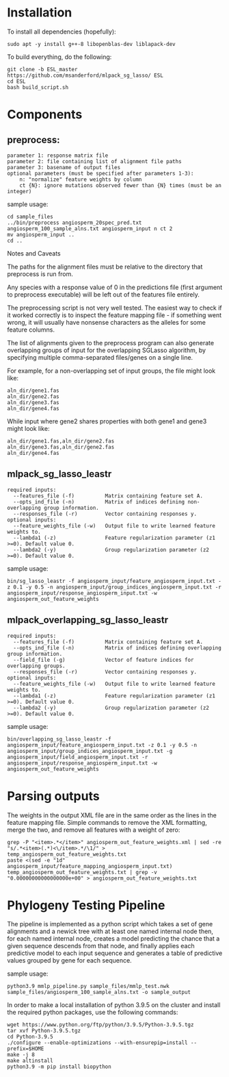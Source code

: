 # Installation

To install all dependencies (hopefully):

	sudo apt -y install g++-8 libopenblas-dev liblapack-dev

To build everything, do the following:

	git clone -b ESL_master https://github.com/msanderford/mlpack_sg_lasso/ ESL
	cd ESL
	bash build_script.sh

# Components

## preprocess:

	parameter 1: response matrix file
	parameter 2: file containing list of alignment file paths
	parameter 3: basename of output files
	optional parameters (must be specified after parameters 1-3):
		n: "normalize" feature weights by column
		ct {N}: ignore mutations observed fewer than {N} times (must be an integer)
sample usage:

	cd sample_files
	../bin/preprocess angiosperm_20spec_pred.txt angiosperm_100_sample_alns.txt angiosperm_input n ct 2
	mv angiosperm_input ..
	cd ..

Notes and Caveats

The paths for the alignment files must be relative to the directory that preprocess is run from.

Any species with a response value of 0 in the predictions file (first argument to preprocess executable) will be left out of the features file entirely.

The preprocessing script is not very well tested. The easiest way to check if it worked correctly is to inspect the feature mapping file - if something went wrong, it will usually have nonsense characters as the alleles for some feature columns.

The list of alignments given to the preprocess program can also generate overlapping groups of input for the overlapping SGLasso algorithm, by specifying multiple comma-separated files/genes on a single line.

For example, for a non-overlapping set of input groups, the file might look like:

	aln_dir/gene1.fas
	aln_dir/gene2.fas
	aln_dir/gene3.fas
	aln_dir/gene4.fas

While input where gene2 shares properties with both gene1 and gene3 might look like:

	aln_dir/gene1.fas,aln_dir/gene2.fas
	aln_dir/gene3.fas,aln_dir/gene2.fas
	aln_dir/gene4.fas


## mlpack_sg_lasso_leastr

	required inputs:
	  --features_file (-f)          Matrix containing feature set A.
	  --opts_ind_file (-n)          Matrix of indices defining non-overlapping group information.
	  --responses_file (-r)         Vector containing responses y.
	optional inputs:
	  --feature_weights_file (-w)   Output file to write learned feature weights to.
	  --lambda1 (-z)                Feature regularization parameter (z1 >=0). Default value 0.
	  --lambda2 (-y)                Group regularization parameter (z2 >=0). Default value 0.

sample usage:

	bin/sg_lasso_leastr -f angiosperm_input/feature_angiosperm_input.txt -z 0.1 -y 0.5 -n angiosperm_input/group_indices_angiosperm_input.txt -r angiosperm_input/response_angiosperm_input.txt -w angiosperm_out_feature_weights


## mlpack_overlapping_sg_lasso_leastr

	required inputs:
	  --features_file (-f)          Matrix containing feature set A.
	  --opts_ind_file (-n)          Matrix of indices defining overlapping group information.
	  --field_file (-g)             Vector of feature indices for overlapping groups.
	  --responses_file (-r)         Vector containing responses y.
	optional inputs:
	  --feature_weights_file (-w)   Output file to write learned feature weights to.
	  --lambda1 (-z)                Feature regularization parameter (z1 >=0). Default value 0.
	  --lambda2 (-y)                Group regularization parameter (z2 >=0). Default value 0.

sample usage:

	bin/overlapping_sg_lasso_leastr -f angiosperm_input/feature_angiosperm_input.txt -z 0.1 -y 0.5 -n angiosperm_input/group_indices_angiosperm_input.txt -g angiosperm_input/field_angiosperm_input.txt -r angiosperm_input/response_angiosperm_input.txt -w angiosperm_out_feature_weights


# Parsing outputs

The weights in the output XML file are in the same order as the lines in the feature mapping file.
Simple commands to remove the XML formatting, merge the two, and remove all features with a weight of zero:

	grep -P "<item>.*</item>" angiosperm_out_feature_weights.xml | sed -re "s/.*<item>(.*)<\/item>.*/\1/" > temp_angiosperm_out_feature_weights.txt
	paste <(sed -e "1d" angiosperm_input/feature_mapping_angiosperm_input.txt) temp_angiosperm_out_feature_weights.txt | grep -v "0.00000000000000000e+00" > angiosperm_out_feature_weights.txt

# Phylogeny Testing Pipeline

The pipeline is implemented as a python script which takes a set of gene alignments and a newick tree with at least one named internal node then, for each named internal node, creates a model predicting the chance that a given sequence descends from that node, and finally applies each predictive model to each input sequence and generates a table of predictive values grouped by gene for each sequence.

sample usage:

	python3.9 mmlp_pipeline.py sample_files/mmlp_test.nwk sample_files/angiosperm_100_sample_alns.txt -o sample_output

In order to make a local installation of python 3.9.5 on the cluster and install the required python packages, use the following commands:

	wget https://www.python.org/ftp/python/3.9.5/Python-3.9.5.tgz
	tar xvf Python-3.9.5.tgz
	cd Python-3.9.5
	./configure --enable-optimizations --with-ensurepip=install --prefix=$HOME
	make -j 8
	make altinstall
	python3.9 -m pip install biopython
